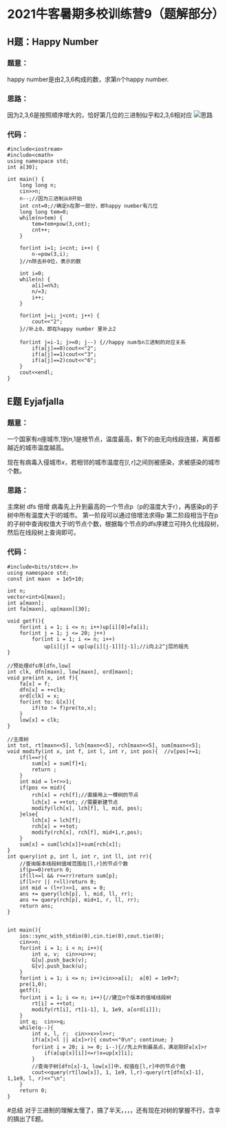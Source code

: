 # 2021牛客暑期多校训练营9（题解部分）

## H题：Happy Number
### 题意：
happy number是由2,3,6构成的数，求第n个happy number.
### 思路：
因为2,3,6是按照顺序增大的，恰好第几位的三进制似乎和2,3,6相对应
![思路](https://img-blog.csdnimg.cn/2ab1cafb639f453d8ad936e28d6ccf26.PNG?x-oss-process=image/watermark,type_ZmFuZ3poZW5naGVpdGk,shadow_10,text_aHR0cHM6Ly9ibG9nLmNzZG4ubmV0L3FxXzUxODk1MDI2,size_16,color_FFFFFF,t_70#pic_center)
### 代码：
```
#include<iostream>
#include<cmath>
using namespace std;
int a[30];

int main() {
	long long n;
	cin>>n;
    n--;//因为三进制从0开始
	int cnt=0;//确定n在那一部分，即happy number有几位
	long long tem=0;
	while(n>tem) {
		tem=tem+pow(3,cnt);
		cnt++;
	}

	for(int i=1; i<cnt; i++) {
		n-=pow(3,i);
	}//n除去补0位，表示的数

	int i=0;
	while(n) {
		a[i]=n%3;
		n/=3;
		i++;
	}

	for(int j=i; j<cnt; j++) {
		cout<<"2";
	}//补上0，即在happy number 里补上2

	for(int j=i-1; j>=0; j--) {//happy num与n三进制的对应关系
		if(a[j]==0)cout<<"2";
		if(a[j]==1)cout<<"3";
		if(a[j]==2)cout<<"6";
	}
	cout<<endl;
}
```

## E题	Eyjafjalla
### 题意：
一个国家有$n$座城市,1到$n$,1是根节点，温度最高，剩下的由无向线段连接，离首都越近的城市温度越高。

现在有病毒入侵城市$x$，若相邻的城市温度在$[l,r]$之间则被感染，求被感染的城市个数。
### 思路：
主席树 dfs 倍增
病毒先上升到最高的一个节点p（p的温度大于r），再感染p的子树中所有温度大于l的城市。
第一阶段可以通过倍增法求得p
第二阶段相当于在p的子树中查询权值大于l的节点个数，根据每个节点的dfs序建立可持久化线段树， 然后在线段树上查询即可。
### 代码：
```
#include<bits/stdc++.h>
using namespace std;
const int maxn  = 1e5+10;

int n;
vector<int>G[maxn];
int a[maxn];
int fa[maxn], up[maxn][30];

void getf(){
	for(int i = 1; i <= n; i++)up[i][0]=fa[i];
	for(int j = 1; j <= 20; j++)
		for(int i = 1; i <= n; i++)
			up[i][j] = up[up[i][j-1]][j-1];//i向上2^j层的祖先
}

//预处理dfs序[dfn,low]
int clk, dfn[maxn], low[maxn], ord[maxn];
void pre(int x, int f){
	fa[x] = f;
	dfn[x] = ++clk;
	ord[clk] = x;
	for(int to: G[x]){
		if(to != f)pre(to,x);
	}
	low[x] = clk;
}

//主席树
int tot, rt[maxn<<5], lch[maxn<<5], rch[maxn<<5], sum[maxn<<5];
void modify(int x, int f, int l, int r, int pos){  //v[pos]+=1;
	if(l==r){
		sum[x] = sum[f]+1;
		return ;
	}
	int mid = l+r>>1;
	if(pos <= mid){
		rch[x] = rch[f];//直接用上一棵树的节点
		lch[x] = ++tot; //需要新建节点
		modify(lch[x], lch[f], l, mid, pos);
	}else{
		lch[x] = lch[f];
		rch[x] = ++tot;
		modify(rch[x], rch[f], mid+1,r,pos);
	}
	sum[x] = sum[lch[x]]+sum[rch[x]];
}
int query(int p, int l, int r, int ll, int rr){
	//查询版本线段树值域范围在[l,r]的节点个数
	if(p==0)return 0;
	if(ll<=l && r<=rr)return sum[p];
	if(l>rr || r<ll)return 0;
	int mid = (l+r)>>1, ans = 0;
	ans += query(lch[p], l, mid, ll, rr);
	ans += query(rch[p], mid+1, r, ll, rr);
	return ans;
}


int main(){
	ios::sync_with_stdio(0),cin.tie(0),cout.tie(0);
	cin>>n;
	for(int i = 1; i < n; i++){
		int u, v;  cin>>u>>v;
		G[u].push_back(v);
		G[v].push_back(u);
	}
	for(int i = 1; i <= n; i++)cin>>a[i];  a[0] = 1e9+7;
	pre(1,0);
	getf();
	for(int i = 1; i <= n; i++){//建立n个版本的值域线段树
		rt[i] = ++tot;
		modify(rt[i], rt[i-1], 1, 1e9, a[ord[i]]);
	}
	int q;  cin>>q;
	while(q--){
		int x, l, r;  cin>>x>>l>>r;
		if(a[x]<l || a[x]>r){ cout<<"0\n"; continue; }
		for(int i = 20; i >= 0; i--){//先上升到最高点，满足刚好a[x]>r
			if(a[up[x][i]]<=r)x=up[x][i];
		}
		//查询子树[dfn[x]-1, low[x]]中，权值在[l,r]中的节点个数
		cout<<query(rt[low[x]], 1, 1e9, l,r)-query(rt[dfn[x]-1], 1,1e9, l, r)<<"\n";
	}
	return 0;
}

```

#总结
对于三进制的理解太慢了，搞了半天，，，，还有现在对树的掌握不行，含辛的搞出了E题。